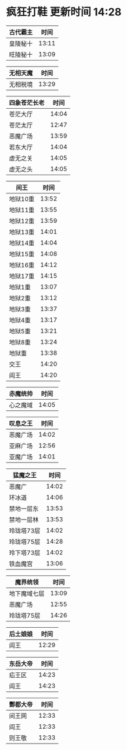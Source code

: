 # 疯狂打鞋 更新时间 14:28

| 古代霸主   | 时间    |
|--------|-------|
| 皇陵秘十 | 13:11 |
| 旺陵秘十 | 13:09 |

| 无相天魔   | 时间    |
|--------|-------|
| 无相税境 | 13:29 |

| 四象苍茫长老   | 时间    |
|--------|-------|
| 苍茫大厅 | 14:04 |
| 苍茫太厅 | 12:47 |
| 恶魔广场 | 13:59 |
| 若东大厅 | 14:04 |
| 虚无之关 | 14:05 |
| 虚无之头 | 14:05 |

| 间王   | 时间    |
|--------|-------|
| 地狱10重 | 13:52 |
| 地狱11重 | 13:55 |
| 地狱12重 | 13:59 |
| 地狱13重 | 14:01 |
| 地狱14重 | 14:04 |
| 地狱15重 | 14:08 |
| 地狱16重 | 14:12 |
| 地狱17重 | 14:15 |
| 地狱1重 | 13:07 |
| 地狱2重 | 13:12 |
| 地狱3重 | 13:37 |
| 地狱4重 | 13:17 |
| 地狱5重 | 13:21 |
| 地狱8重 | 13:24 |
| 地狱重 | 13:38 |
| 交王 | 14:20 |
| 阎王 | 14:20 |

| 赤魔统帅   | 时间    |
|--------|-------|
| 心之魔域 | 14:05 |

| 叹息之王   | 时间    |
|--------|-------|
| 恶魔广场 | 14:02 |
| 亚麻广场 | 12:56 |
| 亚魔广场 | 14:01 |

| 猛魔之王   | 时间    |
|--------|-------|
| 恶魔广 | 14:02 |
| 环冰道 | 14:06 |
| 禁地一层东 | 13:53 |
| 禁地一层林 | 13:53 |
| 玲珑塔73层 | 14:02 |
| 玲珑塔75层 | 14:28 |
| 玲下塔73层 | 14:02 |
| 铁血魔宫 | 13:06 |

| 魔界统领   | 时间    |
|--------|-------|
| 地下魔域七层 | 13:09 |
| 恶魔广场 | 12:55 |
| 玲珑塔75层 | 14:26 |

| 后土娘娘   | 时间    |
|--------|-------|
| 阎王 | 12:29 |

| 东岳大帝   | 时间    |
|--------|-------|
| 疝王区 | 14:23 |
| 阎王 | 14:23 |

| 酆都大帝   | 时间    |
|--------|-------|
| 间王网 | 12:33 |
| 阎王 | 12:33 |
| 则王敬 | 12:33 |